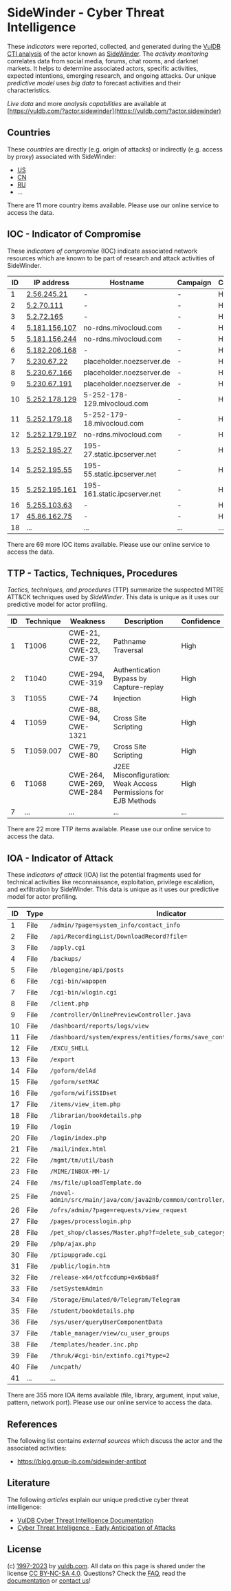 # SideWinder - Cyber Threat Intelligence

These _indicators_ were reported, collected, and generated during the [VulDB CTI analysis](https://vuldb.com/?kb.cti) of the actor known as [SideWinder](https://vuldb.com/?actor.sidewinder). The _activity monitoring_ correlates data from social media, forums, chat rooms, and darknet markets. It helps to determine associated actors, specific activities, expected intentions, emerging research, and ongoing attacks. Our unique _predictive model_ uses _big data_ to forecast activities and their characteristics.

_Live data_ and more _analysis capabilities_ are available at [https://vuldb.com/?actor.sidewinder](https://vuldb.com/?actor.sidewinder)

## Countries

These _countries_ are directly (e.g. origin of attacks) or indirectly (e.g. access by proxy) associated with SideWinder:

* [US](https://vuldb.com/?country.us)
* [CN](https://vuldb.com/?country.cn)
* [RU](https://vuldb.com/?country.ru)
* ...

There are 11 more country items available. Please use our online service to access the data.

## IOC - Indicator of Compromise

These _indicators of compromise_ (IOC) indicate associated network resources which are known to be part of research and attack activities of SideWinder.

ID | IP address | Hostname | Campaign | Confidence
-- | ---------- | -------- | -------- | ----------
1 | [2.56.245.21](https://vuldb.com/?ip.2.56.245.21) | - | - | High
2 | [5.2.70.111](https://vuldb.com/?ip.5.2.70.111) | - | - | High
3 | [5.2.72.165](https://vuldb.com/?ip.5.2.72.165) | - | - | High
4 | [5.181.156.107](https://vuldb.com/?ip.5.181.156.107) | no-rdns.mivocloud.com | - | High
5 | [5.181.156.244](https://vuldb.com/?ip.5.181.156.244) | no-rdns.mivocloud.com | - | High
6 | [5.182.206.168](https://vuldb.com/?ip.5.182.206.168) | - | - | High
7 | [5.230.67.22](https://vuldb.com/?ip.5.230.67.22) | placeholder.noezserver.de | - | High
8 | [5.230.67.166](https://vuldb.com/?ip.5.230.67.166) | placeholder.noezserver.de | - | High
9 | [5.230.67.191](https://vuldb.com/?ip.5.230.67.191) | placeholder.noezserver.de | - | High
10 | [5.252.178.129](https://vuldb.com/?ip.5.252.178.129) | 5-252-178-129.mivocloud.com | - | High
11 | [5.252.179.18](https://vuldb.com/?ip.5.252.179.18) | 5-252-179-18.mivocloud.com | - | High
12 | [5.252.179.197](https://vuldb.com/?ip.5.252.179.197) | no-rdns.mivocloud.com | - | High
13 | [5.252.195.27](https://vuldb.com/?ip.5.252.195.27) | 195-27.static.ipcserver.net | - | High
14 | [5.252.195.55](https://vuldb.com/?ip.5.252.195.55) | 195-55.static.ipcserver.net | - | High
15 | [5.252.195.161](https://vuldb.com/?ip.5.252.195.161) | 195-161.static.ipcserver.net | - | High
16 | [5.255.103.63](https://vuldb.com/?ip.5.255.103.63) | - | - | High
17 | [45.86.162.75](https://vuldb.com/?ip.45.86.162.75) | - | - | High
18 | ... | ... | ... | ...

There are 69 more IOC items available. Please use our online service to access the data.

## TTP - Tactics, Techniques, Procedures

_Tactics, techniques, and procedures_ (TTP) summarize the suspected MITRE ATT&CK techniques used by _SideWinder_. This data is unique as it uses our predictive model for actor profiling.

ID | Technique | Weakness | Description | Confidence
-- | --------- | -------- | ----------- | ----------
1 | T1006 | CWE-21, CWE-22, CWE-23, CWE-37 | Pathname Traversal | High
2 | T1040 | CWE-294, CWE-319 | Authentication Bypass by Capture-replay | High
3 | T1055 | CWE-74 | Injection | High
4 | T1059 | CWE-88, CWE-94, CWE-1321 | Cross Site Scripting | High
5 | T1059.007 | CWE-79, CWE-80 | Cross Site Scripting | High
6 | T1068 | CWE-264, CWE-269, CWE-284 | J2EE Misconfiguration: Weak Access Permissions for EJB Methods | High
7 | ... | ... | ... | ...

There are 22 more TTP items available. Please use our online service to access the data.

## IOA - Indicator of Attack

These _indicators of attack_ (IOA) list the potential fragments used for technical activities like reconnaissance, exploitation, privilege escalation, and exfiltration by SideWinder. This data is unique as it uses our predictive model for actor profiling.

ID | Type | Indicator | Confidence
-- | ---- | --------- | ----------
1 | File | `/admin/?page=system_info/contact_info` | High
2 | File | `/api/RecordingList/DownloadRecord?file=` | High
3 | File | `/apply.cgi` | Medium
4 | File | `/backups/` | Medium
5 | File | `/blogengine/api/posts` | High
6 | File | `/cgi-bin/wapopen` | High
7 | File | `/cgi-bin/wlogin.cgi` | High
8 | File | `/client.php` | Medium
9 | File | `/controller/OnlinePreviewController.java` | High
10 | File | `/dashboard/reports/logs/view` | High
11 | File | `/dashboard/system/express/entities/forms/save_control/[GUID]` | High
12 | File | `/EXCU_SHELL` | Medium
13 | File | `/export` | Low
14 | File | `/goform/delAd` | High
15 | File | `/goform/setMAC` | High
16 | File | `/goform/wifiSSIDset` | High
17 | File | `/items/view_item.php` | High
18 | File | `/librarian/bookdetails.php` | High
19 | File | `/login` | Low
20 | File | `/login/index.php` | High
21 | File | `/mail/index.html` | High
22 | File | `/mgmt/tm/util/bash` | High
23 | File | `/MIME/INBOX-MM-1/` | High
24 | File | `/ms/file/uploadTemplate.do` | High
25 | File | `/novel-admin/src/main/java/com/java2nb/common/controller/FileController.java` | High
26 | File | `/ofrs/admin/?page=requests/view_request` | High
27 | File | `/pages/processlogin.php` | High
28 | File | `/pet_shop/classes/Master.php?f=delete_sub_category` | High
29 | File | `/php/ajax.php` | High
30 | File | `/ptipupgrade.cgi` | High
31 | File | `/public/login.htm` | High
32 | File | `/release-x64/otfccdump+0x6b6a8f` | High
33 | File | `/setSystemAdmin` | High
34 | File | `/Storage/Emulated/0/Telegram/Telegram` | High
35 | File | `/student/bookdetails.php` | High
36 | File | `/sys/user/queryUserComponentData` | High
37 | File | `/table_manager/view/cu_user_groups` | High
38 | File | `/templates/header.inc.php` | High
39 | File | `/thruk/#cgi-bin/extinfo.cgi?type=2` | High
40 | File | `/uncpath/` | Medium
41 | ... | ... | ...

There are 355 more IOA items available (file, library, argument, input value, pattern, network port). Please use our online service to access the data.

## References

The following list contains _external sources_ which discuss the actor and the associated activities:

* https://blog.group-ib.com/sidewinder-antibot

## Literature

The following _articles_ explain our unique predictive cyber threat intelligence:

* [VulDB Cyber Threat Intelligence Documentation](https://vuldb.com/?kb.cti)
* [Cyber Threat Intelligence - Early Anticipation of Attacks](https://www.scip.ch/en/?labs.20201022)

## License

(c) [1997-2023](https://vuldb.com/?kb.changelog) by [vuldb.com](https://vuldb.com/?kb.about). All data on this page is shared under the license [CC BY-NC-SA 4.0](https://creativecommons.org/licenses/by-nc-sa/4.0/). Questions? Check the [FAQ](https://vuldb.com/?kb.faq), read the [documentation](https://vuldb.com/?kb) or [contact us](https://vuldb.com/?contact)!
